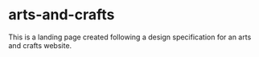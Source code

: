 # arts-and-crafts
This is a landing page created following a design specification for an arts and crafts website.
